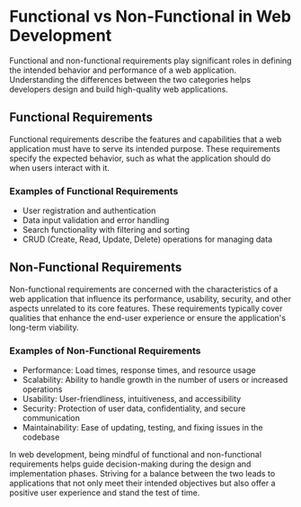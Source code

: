 # Functional vs Non-Functional in Web Development

Functional and non-functional requirements play significant roles in defining the intended behavior and performance of a web application. Understanding the differences between the two categories helps developers design and build high-quality web applications.

## Functional Requirements

Functional requirements describe the features and capabilities that a web application must have to serve its intended purpose. These requirements specify the expected behavior, such as what the application should do when users interact with it.

### Examples of Functional Requirements

- User registration and authentication
- Data input validation and error handling
- Search functionality with filtering and sorting
- CRUD (Create, Read, Update, Delete) operations for managing data

## Non-Functional Requirements

Non-functional requirements are concerned with the characteristics of a web application that influence its performance, usability, security, and other aspects unrelated to its core features. These requirements typically cover qualities that enhance the end-user experience or ensure the application's long-term viability.

### Examples of Non-Functional Requirements

- Performance: Load times, response times, and resource usage
- Scalability: Ability to handle growth in the number of users or increased operations
- Usability: User-friendliness, intuitiveness, and accessibility
- Security: Protection of user data, confidentiality, and secure communication
- Maintainability: Ease of updating, testing, and fixing issues in the codebase

In web development, being mindful of functional and non-functional requirements helps guide decision-making during the design and implementation phases. Striving for a balance between the two leads to applications that not only meet their intended objectives but also offer a positive user experience and stand the test of time.
